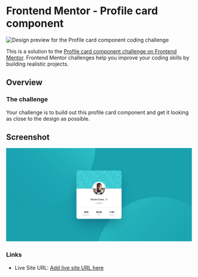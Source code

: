 # Frontend Mentor - Profile card component

![Design preview for the Profile card component coding challenge](./design/desktop-preview.jpg)

This is a solution to the [Profile card component challenge on Frontend Mentor](https://www.frontendmentor.io/challenges/profile-card-component-cfArpWshJ). Frontend Mentor challenges help you improve your coding skills by building realistic projects. 

## Overview

### The challenge

Your challenge is to build out this profile card component and get it looking as close to the design as possible.

## Screenshot
![Alt text](profile-card-component-main/design/desktop-design.jpg)

### Links

- Live Site URL: [Add live site URL here](https://profile-card-component-aq86oc4vh-hungf72s-projects.vercel.app)
